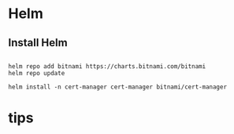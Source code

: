 # Helm

## Install Helm

## 

```
helm repo add bitnami https://charts.bitnami.com/bitnami
helm repo update
```

```
helm install -n cert-manager cert-manager bitnami/cert-manager
```

# tips
